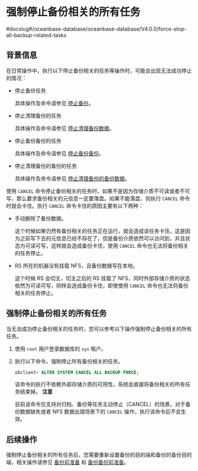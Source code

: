 强制停止备份相关的所有任务 
==================================
#docslug#/oceanbase-database/oceanbase-database/V4.0.0/force-stop-all-backup-related-tasks


背景信息 
-------------------------

在日常操作中，执行以下停止备份相关的任务等操作时，可能会出现无法成功停止的情况：

* 停止备份任务

  具体操作及命令请参见 [停止备份](../3.back-up-data-at-the-cluster-level/6.stop-a-backup.md)。
  

* 停止清理备份的任务

  具体操作及命令请参见 [停止清理备份数据](../3.back-up-data-at-the-cluster-level/9.stop-cleaning-backup-data.md)。
  

* 停止备份备份的任务

  具体操作及命令请参见 [停止备份备份](../4.back-up-the-backed-up-data/6.stop-backup-backup.md)。
  

* 停止清理备份的备份的任务

  具体操作及命令请参见 [停止清理备份的备份数据](../4.back-up-the-backed-up-data/9.stop-cleaning-backup-backup-data.md)。
  




使用 `CANCEL` 命令停止备份相关的任务时，如果不是因为存储介质不可读或者不可写，那么要求备份相关的元信息一定要落盘。如果不能落盘，则执行 `CANCEL` 命令时就会卡住。执行 `CANCEL` 命令卡住的原因主要有以下两种：

* 手动删除了备份数据。

  这个时候如果仍然有备份相关的任务正在运行，就会造成该任务卡住。这是因为之前写下去的元信息已经不存在了，但是备份介质依然可以访问到，并且状态为可读可写，这样就会造成备份卡住，使用 `CANCEL` 命令也无法将备份相关的任务停止。
  

* RS 所在的机器没有挂载 NFS，且备份数据写在本地。

  这个时候 RS 会切主，切主之后的 RS 挂载了 NFS，同时外部存储介质的状态依然为可读可写，同样会造成备份卡住，即使使用 `CANCEL` 命令也无法将备份相关的任务停止。
  




强制停止备份相关的所有任务 
----------------------------------

当无法成功停止备份相关的任务时，您可以参考以下操作强制停止备份相关的所有任务。

1. 使用 `root` 用户登录数据库的 `sys` 租户。

   

2. 执行以下命令，强制停止所有备份相关的任务。

   ```sql
   obclient> ALTER SYSTEM CANCEL ALL BACKUP FORCE;
   ```

   

   该命令的执行不依赖外部存储介质的可用性，系统会直接将备份相关的所有任务结束掉。
   **注意**

   

   目前该命令仅支持对归档、备份等任务主动停止（CANCEL）的场景。对于备份数据缺失或者 NFS 数据出错场景下的 `CANCEL` 操作，执行该命令后不会生效。
   




后续操作 
-------------------------

强制停止备份相关的所有任务后，您需要重新设置备份的目的端和备份的备份目的端，相关操作请参见 [备份前准备](../3.back-up-data-at-the-cluster-level/1.backup-by-using-the-command-line-1/1.preparation-before-backup.md) 和 [备份备份前准备](../4.back-up-the-backed-up-data/2.command-line-backup-backup-cluster-level/1.backup-preparation.md)。
